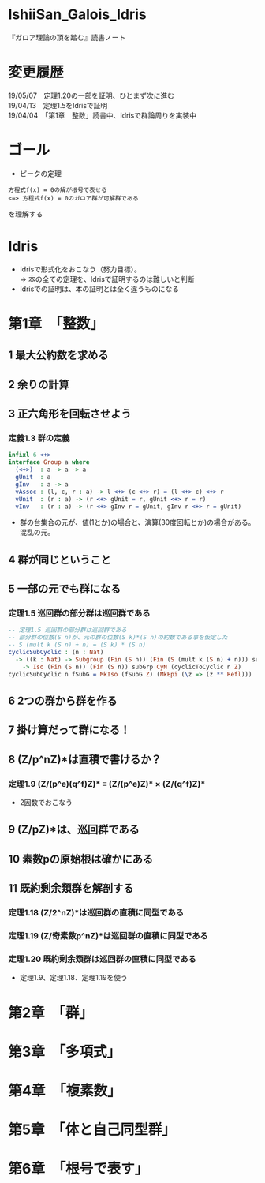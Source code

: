 # IshiiSan_Galois_Idris
『ガロア理論の頂を踏む』読書ノート

# 変更履歴
19/05/07　定理1.20の一部を証明、ひとまず次に進む  
19/04/13　定理1.5をIdrisで証明  
19/04/04　「第1章　整数」読書中、Idrisで群論周りを実装中  

# ゴール
- ピークの定理  

```
方程式f(x) = 0の解が根号で表せる
<=> 方程式f(x) = 0のガロア群が可解群である  
```

を理解する  

# Idris
- Idrisで形式化をおこなう（努力目標）。  
=> 本の全ての定理を、Idrisで証明するのは難しいと判断  
- Idrisでの証明は、本の証明とは全く違うものになる  

# 第1章　「整数」
## 1 最大公約数を求める
## 2 余りの計算
## 3 正六角形を回転させよう
### 定義1.3 群の定義
```idris
infixl 6 <+>
interface Group a where
  (<+>)  : a -> a -> a
  gUnit  : a
  gInv   : a -> a
  vAssoc : (l, c, r : a) -> l <+> (c <+> r) = (l <+> c) <+> r
  vUnit  : (r : a) -> (r <+> gUnit = r, gUnit <+> r = r)
  vInv   : (r : a) -> (r <+> gInv r = gUnit, gInv r <+> r = gUnit)
```
- 群の台集合の元が、値(1とか)の場合と、演算(30度回転とか)の場合がある。  
混乱の元。  

## 4 群が同じということ
## 5 一部の元でも群になる
### 定理1.5 巡回群の部分群は巡回群である
```idris
-- 定理1.5 巡回群の部分群は巡回群である
-- 部分群の位数(S n)が、元の群の位数(S k)*(S n)の約数である事を仮定した
-- S (mult k (S n) + n) = (S k) * (S n)
cyclicSubCyclic : (n : Nat)
  -> ((k : Nat) -> Subgroup (Fin (S n)) (Fin (S (mult k (S n) + n))) subGrp CyN (cyclicToCyclic n k))
    -> Iso (Fin (S n)) (Fin (S n)) subGrp CyN (cyclicToCyclic n Z)
cyclicSubCyclic n fSubG = MkIso (fSubG Z) (MkEpi (\z => (z ** Refl)))
```

## 6 2つの群から群を作る
## 7 掛け算だって群になる！
## 8 (Z/p^nZ)*は直積で書けるか？
### 定理1.9 (Z/(p^e)(q^f)Z)* ≡ (Z/(p^e)Z)* × (Z/(q^f)Z)*
- 2因数でおこなう
## 9 (Z/pZ)*は、巡回群である
## 10 素数pの原始根は確かにある
## 11 既約剰余類群を解剖する
### 定理1.18 (Z/2^nZ)*は巡回群の直積に同型である
### 定理1.19 (Z/奇素数p^nZ)*は巡回群の直積に同型である
### 定理1.20 既約剰余類群は巡回群の直積に同型である
- 定理1.9、定理1.18、定理1.19を使う  

# 第2章　「群」

# 第3章　「多項式」

# 第4章　「複素数」

# 第5章　「体と自己同型群」

# 第6章　「根号で表す」





